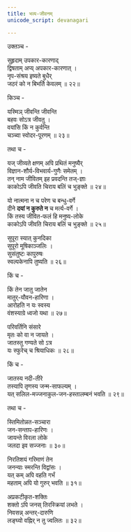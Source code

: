 ```yaml
---
title: भव्य-जीवनम्
unicode_script: devanagari

---
```

उक्तञ्च -

सुहृदाम् उपकार-कारणाद्  
द्विषताम् अप्य् अपकार-कारणात् ।  
नृप-संश्रय इष्यते बुधैर्  
जठरं को न बिभर्ति केवलम् ॥ २२॥    

किञ्च -  

यस्मिञ् जीवन्ति जीवन्ति  
बहवः सोऽत्र जीवतु ।  
वयांसि किं न कुर्वन्ति  
चञ्च्वा स्वोदर-पूरणम् ॥ २३॥  

तथा च -  

यज् जीव्यते क्षणम् अपि प्रथितं मनुष्यैर्  
विज्ञान-शौर्य-विभवार्य-गुणैः समेतम् ।  
तन् नाम जीवितम् इह प्रवदन्ति तज्-ज्ञाः  
काकोऽपि जीवति चिराय बलिं च भुङ्क्ते ॥ २४॥    

यो नात्मना न च परेण च बन्धु-वर्गे   
दीने **दयां न कुरुते न** च मर्त्य-वर्गे ।  
किं तस्य जीवित-फलं हि मनुष्य-लोके  
काकोऽपि जीवति चिराय बलिं च भुङ्क्ते ॥ २५॥  

सुपूरा स्यात् कुनदिका  
सुपूरो मूषिकाञ्जलिः ।  
सुसंतुष्टः कापुरुषः  
स्वल्पकेनापि तुष्यति ॥ २६॥   

किं च -  

किं तेन जातु जातेन  
मातुर्-यौवन-हारिणा ।  
आरोहति न यः स्वस्य  
वंशस्याग्रे ध्वजो यथा ॥ २७॥   

परिवर्तिनि संसारे  
मृतः को वा न जायते ।  
जातस्तु गण्यते सो ऽत्र  
यः स्फुरेच् च श्रियाधिकः ॥ २८॥   

किं च -  

जातस्य नदी-तीरे  
तस्यापि तृणस्य जन्म-साफल्यम् ।  
यत् सलिल-मज्जनाकुल-जन-हस्तालम्बनं भवति ॥ २९॥   

तथा च -  

स्तिमितोन्नत-सञ्चारा  
जन-सन्ताप-हारिणः ।  
जायन्ते विरला लोके  
जलदा इव सज्जनाः ॥ ३०॥   

निरतिशयं गरिमाणं तेन  
जनन्याः स्मरन्ति विद्वांसः ।  
यत् कम् अपि वहति गर्भं  
महताम् अपि यो गुरुर् भवति ॥ ३१॥   

अप्रकटीकृत-शक्तिः  
शक्तो ऽपि जनस् तिरस्क्रियां लभते ।  
निवसन्न् अन्तर्-दारुणि  
लङ्घ्यो वह्निर् न तु ज्वलितः ॥ ३२॥   